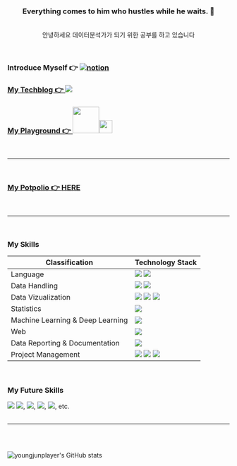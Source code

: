 <div align="center">

### **Everything comes to him who hustles while he waits.** 👋<br>    
<br>안녕하세요 데이터분석가가 되기 위한 공부를 하고 있습니다<br>

<br>
<div align="left">
  
### Introduce Myself 👉 <a href='https://www.notion.so/Youngjun-Park-de3a4765bb6e4af7861662f65a585491'><img alt="notion" src="https://img.shields.io/badge/Notion-000000?style=for-the-badge&logo=Notion&logoColor=white"/>

### My Techblog 👉 <a href="https://velog.io/@youngjun_player/posts"><img src="https://img.shields.io/badge/Velog-3DDC84?style=for-the-badge&logo=Blogger&logoColor=white"/>

### My Playground 👉 <a href="https://www.kaggle.com/youngjunplayer"><img src="https://www.kaggle.com/static/images/site-logo.svg" width="60" /><img src="https://www.kaggle.com/static/images/tiers/contributor@192.png" width="30" /> 
<br>

--------------  
<br>

### My Potpolio 👉 [HERE](https://github.com/YoungJun-Player/Portpolio_Project/blob/main/Portpolio.pdf)

<br>

---------------

<br>
<div align="left">
  
### My Skills<br>
|Classification|Technology Stack|
|------|---|
|Language|<img src="https://img.shields.io/badge/Python-3776AB?style=flat-square&logo=Python&logoColor=white"/> <img src="https://img.shields.io/badge/MySQL-3F4F75?style=flat-square&logo=MySQL&logoColor=skyblue"/>|
|Data Handling|<img src="https://img.shields.io/badge/Numpy-013243?style=flat-square&logo=Numpy&logoColor=white"/> <img src="https://img.shields.io/badge/Pandas-150458?style=flat-square&logo=Pandas&logoColor=white"/>|
|Data Vizualization|<img src="https://img.shields.io/badge/Plotly-3F4F75?style=flat-square&logo=Plotly&logoColor=white"/>  <img src="https://img.shields.io/badge/Matplotlib-black?style=flat"/> <img src="https://img.shields.io/badge/seaborn-black?style=flat"/>|
|Statistics|<img src="https://img.shields.io/badge/SciPy-8CAAE6?style=flat-square&logo=scipy&logoColor=white"/>|
|Machine Learning & Deep Learning|<img src="https://img.shields.io/badge/Sklearn-F7931E?style=flat-square&logo=scikit-learn&logoColor=white"/>|
|Web|<img src="https://img.shields.io/badge/Streamlit-FF4B4B?style=flat-square&logo=Streamlit&logoColor=white"/> |
|Data Reporting & Documentation|<img src="https://img.shields.io/badge/Markdown-000000?style=flat-square&logo=Markdown&logoColor=white"/>|
|Project Management|<img src="https://img.shields.io/badge/Slack-4A154B?style=flat-square&logo=Slack&logoColor=white"/> <img src="https://img.shields.io/badge/Notion-000000?style=flat-square&logo=Notion&logoColor=white"/> <img src="https://img.shields.io/badge/Google Drive-4285F4?style=flat-square&logo=googledrive&logoColor=white"/> |

<br>

### My Future Skills<br>

  <img src="https://img.shields.io/badge/R-276DC3?style=flat-square&logo=R&logoColor=white"/>
  <img src="https://img.shields.io/badge/Pytorch-EE4C2C?style=flat-square&logo=Pytorch&logoColor=white"/>,
  <img src="https://img.shields.io/badge/mongoDB-47A248?style=flat-square&logo=MongoDB&logoColor=white">,
  <img src="https://img.shields.io/badge/Tableau-black?style=flat&logo=Tableau&logoColor=#E97627"/>,
  <img src="https://img.shields.io/badge/Google Analytics 4-black?style=flat&logo=googleanalytics&logoColor=#E37400"/>,
  etc.
<br>
<br>

---------------

<br>
<br>

![youngjunplayer's GitHub stats](https://github-readme-stats.vercel.app/api?username=YoungJun-Player&show_icons=true&theme=radical)

</a>

